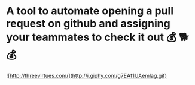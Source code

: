 # A tool to automate opening a pull request on github and assigning your teammates to check it out 💰 🐕 💰


![http://threevirtues.com/](http://i.giphy.com/g7EAf1UAemlag.gif)

